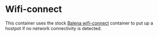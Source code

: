 # Wifi-connect
This container uses the stock [Balena wifi-connect][wifi-connect] container to put up a hostpot if no network connectivity is detected.

[wifi-connect]: https://hub.docker.com/r/balenablocks/wifi-connect/